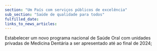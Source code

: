 ```yaml
---
section: "Um País com serviços públicos de excelência"
sub_section: "Saúde de qualidade para todos"
fulfilled_date:
links_to_news_articles:
---
```


Estabelecer um novo programa nacional de Saúde Oral com unidades privadas de Medicina Dentária a ser apresentado até ao final de 2024;